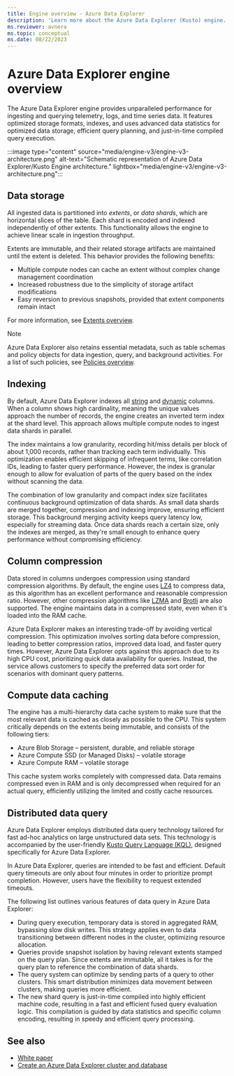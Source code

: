 ```yaml
---
title: Engine overview - Azure Data Explorer 
description: 'Learn more about the Azure Data Explorer (Kusto) engine.'
ms.reviewer: avnera
ms.topic: conceptual
ms.date: 08/22/2023
---
```

# Azure Data Explorer engine overview

The Azure Data Explorer engine provides unparalleled performance for ingesting and querying telemetry, logs, and time series data. It features optimized storage formats, indexes, and uses advanced data statistics for optimized data storage, efficient query planning, and just-in-time compiled query execution.

:::image type="content" source="media/engine-v3/engine-v3-architecture.png" alt-text="Schematic representation of Azure Data Explorer/Kusto Engine architecture." lightbox="media/engine-v3/engine-v3-architecture.png":::

## Data storage

All ingested data is partitioned into *extents*, or *data shards*, which are horizontal slices of the table. Each shard is encoded and indexed independently of other extents. This functionality allows the engine to achieve linear scale in ingestion throughput. 

Extents are immutable, and their related storage artifacts are maintained until the extent is deleted. This behavior provides the following benefits:

* Multiple compute nodes can cache an extent without complex change management coordination
* Increased robustness due to the simplicity of storage artifact modifications
* Easy reversion to previous snapshots, provided that extent components remain intact

For more information, see [Extents overview](kusto/management/extents-overview.md).

> [!NOTE]
> Azure Data Explorer also retains essential metadata, such as table schemas and policy objects for data ingestion, query, and background activities. For a list of such policies, see [Policies overview](kusto/management/policies.md).

## Indexing

By default, Azure Data Explorer indexes all [string](kusto/query/scalar-data-types/string.md) and [dynamic](kusto/query/scalar-data-types/dynamic.md) columns. When a column shows high cardinality, meaning the unique values approach the number of records, the engine creates an inverted term index at the shard level. This approach allows multiple compute nodes to ingest data shards in parallel.

The index maintains a low granularity, recording hit/miss details per block of about 1,000 records, rather than tracking each term individually. This optimization enables efficient skipping of infrequent terms, like correlation IDs, leading to faster query performance. However, the index is granular enough to allow for evaluation of parts of the query based on the index without scanning the data.

The combination of low granularity and compact index size facilitates continuous background optimization of data shards. As small data shards are merged together, compression and indexing improve, ensuring efficient storage. This background merging activity keeps query latency low, especially for streaming data. Once data shards reach a certain size, only the indexes are merged, as they're small enough to enhance query performance without compromising efficiency.

## Column compression

Data stored in columns undergoes compression using standard compression algorithms. By default, the engine uses [LZ4](https://en.wikipedia.org/wiki/LZ4_(compression_algorithm)) to compress data, as this algorithm has an excellent performance and reasonable compression ratio. However, other compression algorithms like [LZMA](https://en.wikipedia.org/wiki/Lempel%E2%80%93Ziv%E2%80%93Markov_chain_algorithm) and [Brotli](https://en.wikipedia.org/wiki/Brotli) are also supported. The engine maintains data in a compressed state, even when it's loaded into the RAM cache.

Azure Data Explorer makes an interesting trade-off by avoiding vertical compression. This optimization involves sorting data before compression, leading to better compression ratios, improved data load, and faster query times. However, Azure Data Explorer opts against this approach due to its high CPU cost, prioritizing quick data availability for queries. Instead, the service allows customers to specify the preferred data sort order for scenarios with dominant query patterns.

## Compute data caching

The engine has a multi-hierarchy data cache system to make sure that the most relevant data is cached as closely as possible to the CPU. This system critically depends on the extents being immutable, and consists of the following tiers:

* Azure Blob Storage – persistent, durable, and reliable storage
* Azure Compute SSD (or Managed Disks) – volatile storage
* Azure Compute RAM – volatile storage

This cache system works completely with compressed data. Data remains compressed even in RAM and is only decompressed when required for an actual query, efficiently utilizing the limited and costly cache resources.

## Distributed data query

Azure Data Explorer employs distributed data query technology tailored for fast ad-hoc analytics on large unstructured data sets. This technology is accompanied by the user-friendly [Kusto Query Language (KQL)](kusto/query/index.md), designed specifically for Azure Data Explorer.

In Azure Data Explorer, queries are intended to be fast and efficient. Default query timeouts are only about four minutes in order to prioritize prompt completion. However, users have the flexibility to request extended timeouts.

The following list outlines various features of data query in Azure Data Explorer:

* During query execution, temporary data is stored in aggregated RAM, bypassing slow disk writes. This strategy applies even to data transitioning between different nodes in the cluster, optimizing resource allocation.
* Queries provide snapshot isolation by having relevant extents stamped on the query plan. Since extents are immutable, all it takes is for the query plan to reference the combination of data shards.
* The query system can optimize by sending parts of a query to other clusters. This smart distribution minimizes data movement between clusters, making queries more efficient.
* The new shard query is just-in-time compiled into highly efficient machine code, resulting in a fast and efficient fused query evaluation logic. This compilation is guided by data statistics and specific column encoding, resulting in speedy and efficient query processing.

## See also

* [White paper](https://azure.microsoft.com/resources/azure-data-explorer/)
* [Create an Azure Data Explorer cluster and database](create-cluster-and-database.md)
